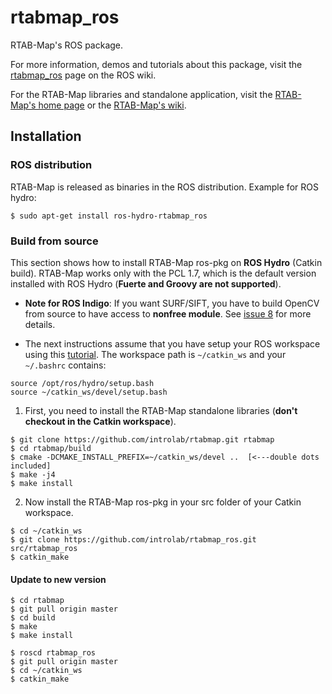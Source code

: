 rtabmap_ros
===========

RTAB-Map's ROS package.

For more information, demos and tutorials about this package, visit the [rtabmap_ros](http://wiki.ros.org/rtabmap_ros) page on the ROS wiki.

For the RTAB-Map libraries and standalone application, visit the [RTAB-Map's home page](http://introlab.github.io/rtabmap) or the [RTAB-Map's wiki](https://github.com/introlab/rtabmap/wiki).

## Installation 

### ROS distribution 
RTAB-Map is released as binaries in the ROS distribution. Example for ROS hydro:
```
$ sudo apt-get install ros-hydro-rtabmap_ros
```

### Build from source
This section shows how to install RTAB-Map ros-pkg on **ROS Hydro** (Catkin build). RTAB-Map works only with the PCL 1.7, which is the default version installed with ROS Hydro (**Fuerte and Groovy are not supported**).
 * **Note for ROS Indigo**: If you want SURF/SIFT, you have to build OpenCV from source to have access to **nonfree module**. See [issue 8](https://code.google.com/p/rtabmap/issues/detail?id=8&can=1) for more details.

 * The next instructions assume that you have setup your ROS workspace using this [tutorial](http://wiki.ros.org/catkin/Tutorials/create_a_workspace). The workspace path is `~/catkin_ws` and your `~/.bashrc` contains:
 
  ```
source /opt/ros/hydro/setup.bash
source ~/catkin_ws/devel/setup.bash
```

 1. First, you need to install the RTAB-Map standalone libraries (**don't checkout in the Catkin workspace**).
 
 ```
$ git clone https://github.com/introlab/rtabmap.git rtabmap
$ cd rtabmap/build
$ cmake -DCMAKE_INSTALL_PREFIX=~/catkin_ws/devel ..  [<---double dots included]
$ make -j4
$ make install
```

 2. Now install the RTAB-Map ros-pkg in your src folder of your Catkin workspace.
 
 ```
$ cd ~/catkin_ws
$ git clone https://github.com/introlab/rtabmap_ros.git src/rtabmap_ros
$ catkin_make
```

#### Update to new version 

```
$ cd rtabmap
$ git pull origin master
$ cd build
$ make
$ make install

$ roscd rtabmap_ros
$ git pull origin master
$ cd ~/catkin_ws
$ catkin_make
```


